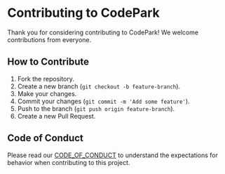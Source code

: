# Contributing to CodePark

Thank you for considering contributing to CodePark! We welcome contributions from everyone.

## How to Contribute

1. Fork the repository.
2. Create a new branch (`git checkout -b feature-branch`).
3. Make your changes.
4. Commit your changes (`git commit -m 'Add some feature'`).
5. Push to the branch (`git push origin feature-branch`).
6. Create a new Pull Request.

## Code of Conduct

Please read our <a href="https://github.com/skanda890/CodePark/blob/main/CODE_OF_CONDUCT.md">CODE_OF_CONDUCT</a> to understand the expectations for behavior when contributing to this project.
